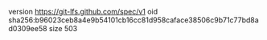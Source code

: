 version https://git-lfs.github.com/spec/v1
oid sha256:b96023ceb8a4e9b54101cb16cc81d958caface38506c9b71c77bd8ad0309ee58
size 503
